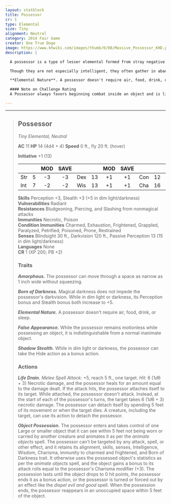```yaml
---
layout: statblock
title: Possessor
cr: 1
type: Elemental
size: Tiny
alignment: Neutral
category: 2014 Fair Game
creator: One True Doge
image: https://www.khwiki.com/images/thumb/0/08/Massive_Possessor_KHD.png/180px-Massive_Possessor_KHD.png
description: |

  A possessor is a type of lesser elemental formed from stray negative emotions and thoughts that have coalesced over a long period of time. It is emotionless and acts purely on instinct to survive by draining the life force of living creatures it comes across, often using its ability to possess objects to its advantage by lying in wait for unsuspecting individuals. That being said, they are quite frail in their naked forms, and thus rely on using objects of varying sizes to beat their prey into submission before moving in to safely feed.

  Though they are not especially intelligent, they often gather in abandoned buildings near small settlements, lying in wait for curious individuals to investigate rumors of "the old haunted house on the hill."

  **Elemental Nature**. A possessor doesn't require air, food, drink, or sleep.

  #### Note on Challenge Rating
  A Possessor always favors beginning combat inside an object and is likely to surprise the adventuring party given its **False Appearance** trait. Treat the possessor as a **CR 3** (700 XP) if it begins combat already possessing an object.

---
```


___
> ## Possessor
> *Tiny Elemental, Neutral*
> 
> **AC** 11 **HP** 14 (4d4 + 4) **Speed** 0 ft., fly 20 ft. (hover)
> 
> **Initiative** +1 (13)
>
> | | | MOD | SAVE | | | MOD | SAVE | | | MOD | SAVE |
> |:--|:-:|:----:|:----:|:--|:-:|:----:|:----:|:--|:-:|:----:|:----:|
> |Str| 5| -3 | -3 |Dex| 13| +1 | +1 |Con| 12| +1 | +1 |
> |Int| 7| -2 | -2 |Wis| 13| +1 | +1 |Cha| 16| +3 | +3 |
>
> **Skills** Perception +3, Stealth +3 (+5 in dim light/darkness)  
> **Vulnerabilities** Radiant  
> **Resistances** Bludgeoning, Piercing, and Slashing from nonmagical attacks  
> **Immunities** Necrotic, Poison  
> **Condition Immunities** Charmed, Exhaustion, Frightened, Grappled, Paralyzed, Petrified, Poisoned, Prone, Restrained  
> **Senses** Blindsight 30 ft., Darkvision 120 ft., Passive Perception 13 (15 in dim light/darkness)  
> **Languages** None  
> **CR** 1 (XP 200; PB +2)
>
> ### Traits
>
> ***Amorphous.*** The possessor can move through a space as narrow as 1 inch wide without squeezing.
>
> ***Born of Darkness.*** Magical darkness does not impede the possessor's darkvision. While in dim light or darkness, its Perception bonus and Stealth bonus both increase to +5.
>
> ***Elemental Nature.*** A possessor doesn't require air, food, drink, or sleep.
>
> ***False Appearance.*** While the possessor remains motionless while possessing an object, it is indistinguishable from a normal inanimate object.
>
> ***Shadow Stealth.*** While in dim light or darkness, the possessor can take the Hide action as a bonus action.
>
> ### Actions
>
> ***Life Drain.*** *Melee Spell Attack:* +5, reach 5 ft., one target. *Hit:* 6 ($1d6 + 3$) Necrotic damage, and the possessor heals for an amount equal to the damage dealt. If the attack hits, the possessor attaches itself to its target. While attached, the possessor doesn't attack. Instead, at the start of each of the possessor's turns, the target takes 6 ($1d6 + 3$) necrotic damage. The possessor can detach itself by spending 5 feet of its movement or when the target dies. A creature, including the target, can use its action to detach the possessor.
>
> ***Object Possession.*** The possessor enters and takes control of one Large or smaller object that it can see within 5 feet not being worn or carried by another creature and animates it as per the *animate objects* spell. The possessor can't be targeted by any attack, spell, or other effect, and it retains its alignment, skills, senses, Intelligence, Wisdom, Charisma, immunity to charmed and frightened, and Born of Darkness trait. It otherwise uses the possessed object's statistics as per the *animate objects* spell, and the object gains a bonus to its attack rolls equal to the possessor's Charisma modifier (+3). The possession lasts until the object drops to 0 hit points, the possessor ends it as a bonus action, or the possessor is turned or forced out by an effect like the *dispel evil and good* spell. When the possession ends, the possessor reappears in an unoccupied space within 5 feet of the object.
